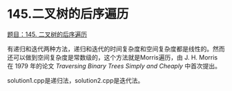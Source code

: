 # 145.二叉树的后序遍历

[题目：145. 二叉树的后序遍历](https://leetcode.cn/problems/binary-tree-postorder-traversal/)

有递归和迭代两种方法，递归和迭代的时间复杂度和空间复杂度都是线性的。然而还可以做到空间复杂度是常数级的，这个方法就是Morris遍历，由 J. H. Morris 在 1979 年的论文 *Traversing Binary Trees Simply and Cheaply* 中首次提出。

solution1.cpp是递归法，solution2.cpp是迭代法。